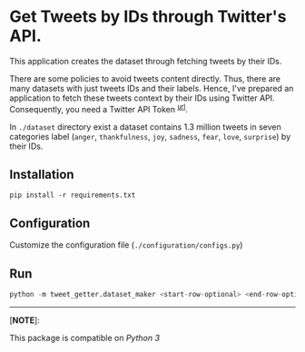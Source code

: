 # Get Tweets by IDs through Twitter's API.

This application creates the dataset through fetching tweets by their IDs.

There are some policies to avoid tweets content directly. Thus, there are many datasets with just tweets IDs and their labels. Hence, I've prepared an application to fetch these tweets context by their IDs using Twitter API. Consequently, you need a Twitter API Token <sup>[url](http://apps.twitter.com/)</sup>. 

In `./dataset` directory exist a dataset contains 1.3 million tweets in seven categories label (`anger`, `thankfulness`, `joy`, `sadness`, `fear`, `love`, `surprise`) by their IDs.

## Installation

```
pip install -r requirements.txt
```

## Configuration

Customize the configuration file (`./configuration/configs.py`)

## Run

```python
python -m tweet_getter.dataset_maker <start-row-optional> <end-row-optional>
```

---
[**NOTE**]:

This package is compatible on *Python 3*